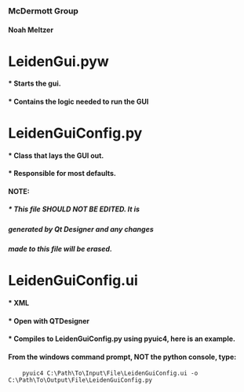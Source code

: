 ### McDermott Group
#### Noah Meltzer

# LeidenGui.pyw
####	* Starts the gui.
####	* Contains the logic needed to run the GUI
# LeidenGuiConfig.py
#### 	* Class that lays the GUI out.
#### 	* Responsible for most defaults.
####	NOTE:
#####		* This file SHOULD NOT BE EDITED. It is 
#####		generated by Qt Designer and any changes 
#####		made to this file will be erased.
# LeidenGuiConfig.ui
####	* XML
####	* Open with QTDesigner
####	* Compiles to LeidenGuiConfig.py using pyuic4, here is an example.
####	From the windows command prompt, NOT the python console, type:
		pyuic4 C:\Path\To\Input\File\LeidenGuiConfig.ui -o C:\Path\To\Output\File\LeidenGuiConfig.py
